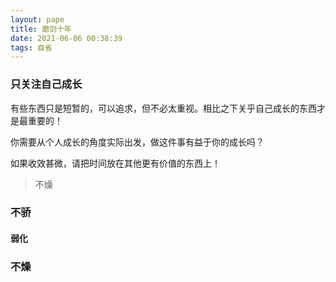 ```yaml
---
layout: pape
title: 磨剑十年
date: 2021-06-06 00:38:39
tags: 自省
---
```


 ### 只关注自己成长

  有些东西只是短暂的，可以追求，但不必太重视。相比之下关乎自己成长的东西才是最重要的！

  你需要从个人成长的角度实际出发，做这件事有益于你的成长吗？

  如果收效甚微，请把时间放在其他更有价值的东西上！

  > 不燥

 

### 不骄
#### 弱化



### 不燥
